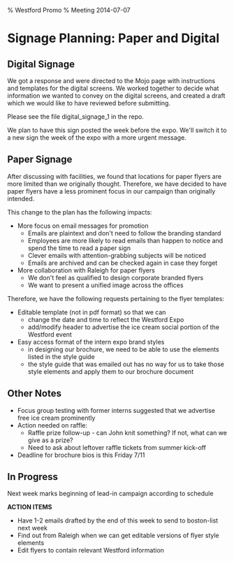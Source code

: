 % Westford Promo
% Meeting 2014-07-07

# Signage Planning: Paper and Digital

## Digital Signage

We got a response and were directed to the Mojo page with instructions and 
templates for the digital screens.  We worked together to decide what information
we wanted to convey on the digital screens, and created a draft which we
would like to have reviewed before submitting.

Please see the file digital_signage_1 in the repo.

We plan to have this sign posted the week before the expo.  We'll switch it
to a new sign the week of the expo with a more urgent message.

## Paper Signage

After discussing with facilities, we found that locations for paper flyers are
more limited than we originally thought.  Therefore, we have decided to have paper
flyers have a less prominent focus in our campaign than originally intended.

This change to the plan has the following impacts:
 - More focus on email messages for promotion
	* Emails are plaintext and don't need to follow the branding standard
	* Employees are more likely to read emails than happen to notice
	and spend the time to read a paper sign
	* Clever emails with attention-grabbing subjects will be noticed
	* Emails are archived and can be checked again in case they forget
 - More collaboration with Raleigh for paper flyers
	* We don't feel as qualified to design corporate branded flyers
	* We want to present a unified image across the offices

Therefore, we have the following requests pertaining to the flyer templates:
 - Editable template (not in pdf format) so that we can 
 	* change the date and time to reflect the Westford Expo
 	* add/modify header to advertise the ice cream social portion of the Westford event
 - Easy access format of the intern expo brand styles
 	* in designing our brochure, we need to be able to use the elements
 	listed in the style guide
 	* the style guide that was emailed out has no way for us to take those
 	style elements and apply them to our brochure document

## Other Notes

 - Focus group testing with former interns suggested that we advertise free ice cream prominently
 - Action needed on raffle:
 	* Raffle prize follow-up - can John knit something?  If not, what can we give as a prize?
 	* Need to ask about leftover raffle tickets from summer kick-off
 - Deadline for brochure bios is this Friday 7/11

## In Progress

Next week marks beginning of lead-in campaign according to schedule

**ACTION ITEMS**
 - Have 1-2 emails drafted by the end of this week to send to boston-list next week
 - Find out from Raleigh when we can get editable versions of flyer style elements
 - Edit flyers to contain relevant Westford information